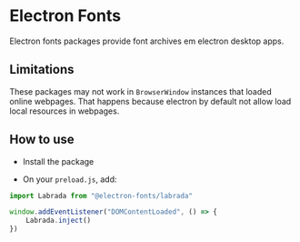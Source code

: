 # Electron Fonts

Electron fonts packages provide font archives em electron desktop apps.

## Limitations

These packages may not work in `BrowserWindow` instances that loaded online webpages. That happens because electron by default not allow load local resources in webpages.

## How to use

* Install the package

* On your `preload.js`, add:

```ts
import Labrada from "@electron-fonts/labrada"

window.addEventListener("DOMContentLoaded", () => {
    Labrada.inject()
})
```